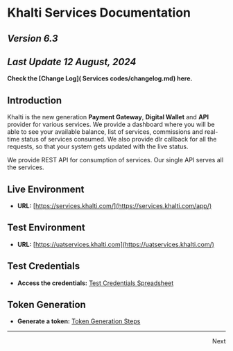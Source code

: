 
# **Khalti Services Documentation**


## *Version 6.3*

## *Last Update 12 August, 2024*

**Check the [Change Log]( Services codes/changelog.md) here.**


## **Introduction**

Khalti is the new generation **Payment Gateway**, **Digital Wallet** and **API** provider for various services. We provide a dashboard where you will be able to see your available balance, list of services, commissions and real-time status of services consumed. We also provide dlr callback for all the requests, so that your system gets updated with the live status.

We provide REST API for consumption of services. Our single API serves all the services. 


## Live Environment
- **URL:** [https://services.khalti.com/](https://services.khalti.com/app/)

## Test Environment
- **URL:** [https://uatservices.khalti.com](https://uatservices.khalti.com/)

## Test Credentials
- **Access the credentials:** [Test Credentials Spreadsheet](https://docs.google.com/spreadsheets/d/12oT1YfiokCHBkiU6eu7ySFMq2rfk1Es9NnLP0ps61rY/edit#gid=0)

## Token Generation
- **Generate a token:** [Token Generation Steps](https://app.tango.us/app/workflow/Steps-for-staging-TEST--service-account-Login-and-Token-Setup-928be4ac17e94caeb37d02c7e576cf4d)

---



<div style="text-align: right;">
  <a href="MobileTopup/nepal_telecom/" class="btn btn-primary" style="text-decoration: none; color: inherit;">
    Next <i class="fas fa-chevron-right"></i>
  </a>
</div>

